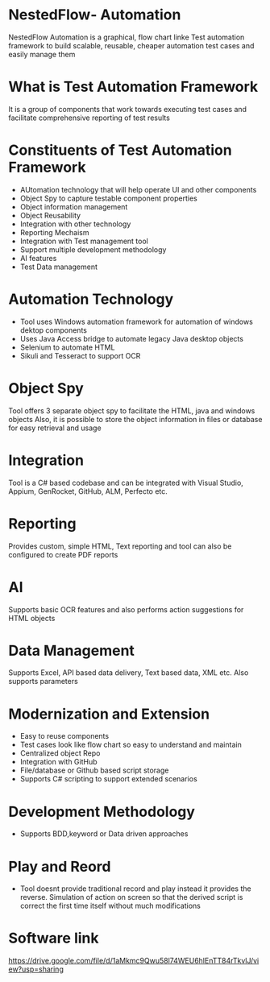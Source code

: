 # NestedFlow- Automation
NestedFlow Automation is a graphical, flow chart linke Test automation framework to build scalable, reusable, cheaper automation test cases and easily manage them

# What is Test Automation Framework
It is a group of components that work towards executing test cases and facilitate comprehensive reporting of test results

# Constituents of Test Automation Framework
- AUtomation technology that will help operate UI and other components
- Object Spy to capture testable component properties
- Object information management
- Object Reusability
- Integration with other technology
- Reporting Mechaism
- Integration with Test management tool
- Support multiple development methodology
- AI features
- Test Data management

# Automation Technology
- Tool uses Windows automation framework for automation of windows dektop components
- Uses Java Access bridge to automate legacy Java desktop objects
- Selenium to automate HTML
- Sikuli and Tesseract to support OCR

# Object Spy
Tool offers 3 separate object spy to facilitate the HTML, java and windows objects 
Also, it is possible to store the object information in files or database for easy retrieval and usage

# Integration
Tool is a C# based codebase and can be integrated with Visual Studio, Appium, GenRocket, GitHub, ALM, Perfecto etc.

# Reporting
Provides custom, simple HTML, Text reporting and tool can also be configured to create PDF reports

# AI
Supports basic OCR features and also performs action suggestions for HTML objects

# Data Management
Supports Excel, API based data delivery, Text based data, XML etc. Also supports parameters 

# Modernization and Extension
- Easy to reuse components
- Test cases look like flow chart so easy to understand and maintain
- Centralized object Repo
- Integration with GitHub
- File/database or Github based script storage
- Supports C# scripting to support extended scenarios

# Development Methodology
- Supports BDD,keyword or Data driven approaches

# Play and Reord
- Tool doesnt provide traditional record and play instead it provides the reverse. Simulation of action on screen so that the derived script is correct the first time itself without much modifications

# Software link
https://drive.google.com/file/d/1aMkmc9Qwu58l74WEU6hlEnTT84rTkvlJ/view?usp=sharing
